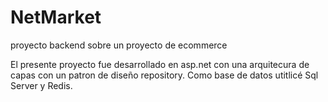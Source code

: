 # NetMarket

proyecto backend sobre un proyecto de ecommerce

El presente proyecto fue desarrollado en asp.net con una arquitecura de capas con un patron de diseño repository. Como base de datos utitlicé Sql Server y Redis.
